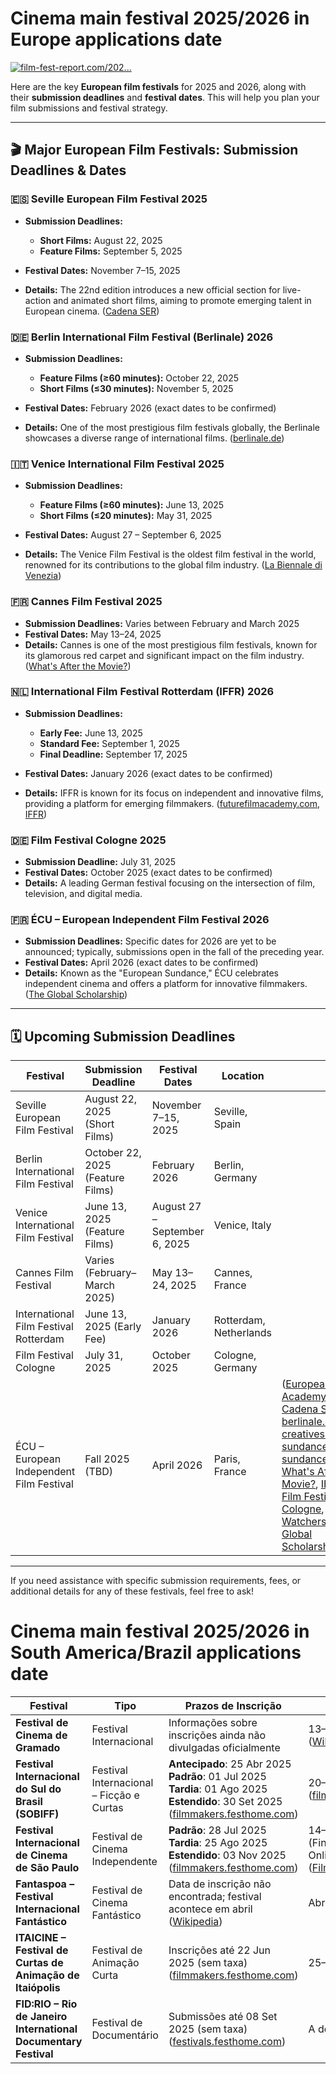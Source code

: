 # Cinema main festival 2025/2026 in Europe applications date

[![film-fest-report.com/202...](https://images.openai.com/thumbnails/url/AhIgtHicu1mSUVJSUGylr5-al1xUWVCSmqJbkpRnoJdeXJJYkpmsl5yfq5-Zm5ieWmxfaAuUsXL0S7F0Tw4pqMiIcjHL8vWKLHbKdMkJDHGr8ErMz64KTkssLo0szM7MDiwNTs9z9CgsMEmODAhONjAMj6jITfRzKVcrBgBNrStL)](https://film-fest-report.com/2025-film-festival-dates/)

Here are the key **European film festivals** for 2025 and 2026, along with their **submission deadlines** and **festival dates**. This will help you plan your film submissions and festival strategy.

---

## 🎬 **Major European Film Festivals: Submission Deadlines & Dates**

### 🇪🇸 **Seville European Film Festival 2025**

* **Submission Deadlines:**

  * **Short Films:** August 22, 2025
  * **Feature Films:** September 5, 2025
* **Festival Dates:** November 7–15, 2025
* **Details:** The 22nd edition introduces a new official section for live-action and animated short films, aiming to promote emerging talent in European cinema. ([Cadena SER][1])

### 🇩🇪 **Berlin International Film Festival (Berlinale) 2026**

* **Submission Deadlines:**

  * **Feature Films (≥60 minutes):** October 22, 2025
  * **Short Films (≤30 minutes):** November 5, 2025
* **Festival Dates:** February 2026 (exact dates to be confirmed)
* **Details:** One of the most prestigious film festivals globally, the Berlinale showcases a diverse range of international films. ([berlinale.de][2])

### 🇮🇹 **Venice International Film Festival 2025**

* **Submission Deadlines:**

  * **Feature Films (≥60 minutes):** June 13, 2025
  * **Short Films (≤20 minutes):** May 31, 2025
* **Festival Dates:** August 27 – September 6, 2025
* **Details:** The Venice Film Festival is the oldest film festival in the world, renowned for its contributions to the global film industry. ([La Biennale di Venezia][3])

### 🇫🇷 **Cannes Film Festival 2025**

* **Submission Deadlines:** Varies between February and March 2025
* **Festival Dates:** May 13–24, 2025
* **Details:** Cannes is one of the most prestigious film festivals, known for its glamorous red carpet and significant impact on the film industry. ([What's After the Movie?][4])

### 🇳🇱 **International Film Festival Rotterdam (IFFR) 2026**

* **Submission Deadlines:**

  * **Early Fee:** June 13, 2025
  * **Standard Fee:** September 1, 2025
  * **Final Deadline:** September 17, 2025
* **Festival Dates:** January 2026 (exact dates to be confirmed)
* **Details:** IFFR is known for its focus on independent and innovative films, providing a platform for emerging filmmakers. ([futurefilmacademy.com][5], [IFFR][6])

### 🇩🇪 **Film Festival Cologne 2025**

* **Submission Deadline:** July 31, 2025
* **Festival Dates:** October 2025 (exact dates to be confirmed)
* **Details:** A leading German festival focusing on the intersection of film, television, and digital media.&#x20;

### 🇫🇷 **ÉCU – European Independent Film Festival 2026**

* **Submission Deadlines:** Specific dates for 2026 are yet to be announced; typically, submissions open in the fall of the preceding year.
* **Festival Dates:** April 2026 (exact dates to be confirmed)
* **Details:** Known as the "European Sundance," ÉCU celebrates independent cinema and offers a platform for innovative filmmakers. ([The Global Scholarship][7])

---

## 🗓️ **Upcoming Submission Deadlines**

| **Festival**                             | **Submission Deadline**          | **Festival Dates**            | **Location**           |                                                                                                                                                                                                                                                        |
| ---------------------------------------- | -------------------------------- | ----------------------------- | ---------------------- | ------------------------------------------------------------------------------------------------------------------------------------------------------------------------------------------------------------------------------------------------------ |
| Seville European Film Festival           | August 22, 2025 (Short Films)    | November 7–15, 2025           | Seville, Spain         |                                                                                                                                                                                                                                                        |
| Berlin International Film Festival       | October 22, 2025 (Feature Films) | February 2026                 | Berlin, Germany        |                                                                                                                                                                                                                                                        |
| Venice International Film Festival       | June 13, 2025 (Feature Films)    | August 27 – September 6, 2025 | Venice, Italy          |                                                                                                                                                                                                                                                        |
| Cannes Film Festival                     | Varies (February–March 2025)     | May 13–24, 2025               | Cannes, France         |                                                                                                                                                                                                                                                        |
| International Film Festival Rotterdam    | June 13, 2025 (Early Fee)        | January 2026                  | Rotterdam, Netherlands |                                                                                                                                                                                                                                                        |
| Film Festival Cologne                    | July 31, 2025                    | October 2025                  | Cologne, Germany       |                                                                                                                                                                                                                                                        |
| ÉCU – European Independent Film Festival | Fall 2025 (TBD)                  | April 2026                    | Paris, France          | ([European Film Academy][8], [Cadena SER][1], [berlinale.de][2], [creativesunite.eu][9], [sundance.org - sundance.org][10], [What's After the Movie?][4], [IFFR][6], [Film Festival Cologne][11], [Contest Watchers][12], [The Global Scholarship][7]) |

---

If you need assistance with specific submission requirements, fees, or additional details for any of these festivals, feel free to ask!

[1]: https://cadenaser.com/andalucia/2025/08/08/el-festival-de-cien-europeo-de-sevilla-tendra-una-seccion-de-cortometrajes-radio-sevilla/?utm_source=chatgpt.com "El Festival de Cien Europeo de Sevilla tendrá una sección de cortometrajes"
[2]: https://www.berlinale.de/en/film-entry/submission/start.html?utm_source=chatgpt.com "| Berlinale | Film Entry | Film Entry | Film Entry"
[3]: https://www.labiennale.org/en/cinema/2025/film-submissions?utm_source=chatgpt.com "Biennale Cinema 2025 | Film submissions"
[4]: https://www.whatsafterthemovie.com/blog/2025-film-festivals-schedule?utm_source=chatgpt.com "2025 Film Festivals: Dates and Lineups - What's After the Movie?"
[5]: https://futurefilmacademy.com/ffablog/c/Funding/b/2025-film-funding-and-distribution-calendar-key-deadlines-you-shouldnt-miss?utm_source=chatgpt.com "2025 Film Funding and Distribution Calendar: Key Deadlines You Shouldn ..."
[6]: https://iffr.com/en/iffr-pro-submissions/film-entry?utm_source=chatgpt.com "Film and media submissions - IFFR EN"
[7]: https://theglobalscholarship.org/competitions-and-awards/21st-european-independent-film-festival-contest-2026?source=main&utm_source=chatgpt.com "21st European Independent Film Festival Contest 2026"
[8]: https://www.europeanfilmawards.eu/regulations/?utm_source=chatgpt.com "Regulations & Submission - European Film Academy"
[9]: https://creativesunite.eu/article/submissions-now-open-for-the-european-film-awards?utm_source=chatgpt.com "Submissions Now Open for the 2026 European Film Awards"
[10]: https://www.sundance.org/wp-content/uploads/2025/04/2026_Submissions_FAQ.pdf?utm_source=chatgpt.com "Submitting Your Project to the 2026 Sundance Film Festival"
[11]: https://filmfestival.cologne/en/programm-submission?utm_source=chatgpt.com "Program Submission - Film Festival Cologne"
[12]: https://www.contestwatchers.com/ecu-2026-21st-european-independent-film-festival/?utm_source=chatgpt.com "ÉCU 2026 – 21st European Independent Film Festival"


# Cinema main festival 2025/2026 in South America/Brazil applications date

| **Festival**                                                     | **Tipo**                                 | **Prazos de Inscrição**                                                                                                                        | **Datas do Evento**                                                           | **Localização**    |
| ---------------------------------------------------------------- | ---------------------------------------- | ---------------------------------------------------------------------------------------------------------------------------------------------- | ----------------------------------------------------------------------------- | ------------------ |
| **Festival de Cinema de Gramado**                                | Festival Internacional                   | Informações sobre inscrições ainda não divulgadas oficialmente                                                                                 | 13–23 Ago 2025 ([Wikipedia][1], [Wikipedia][2])                               | Gramado, RS        |
| **Festival Internacional do Sul do Brasil (SOBIFF)**             | Festival Internacional – Ficção e Curtas | **Antecipado**: 25 Abr 2025<br>**Padrão**: 01 Jul 2025<br>**Tardia**: 01 Ago 2025<br>**Estendido**: 30 Set 2025 ([filmmakers.festhome.com][3]) | 20–23 Nov 2025 ([filmmakers.festhome.com][3])                                 | Florianópolis, SC  |
| **Festival Internacional de Cinema de São Paulo**                | Festival de Cinema Independente          | **Padrão**: 28 Jul 2025<br>**Tardia**: 25 Ago 2025<br>**Estendido**: 03 Nov 2025 ([filmmakers.festhome.com][4])                                | 14–16 Dez 2025 (Finalistas presenciais); Online até 16 Dez ([FilmFreeway][5]) | São Paulo, SP      |
| **Fantaspoa – Festival Internacional Fantástico**                | Festival de Cinema Fantástico            | Data de inscrição não encontrada; festival acontece em abril ([Wikipedia][6])                                                                  | Abril 2025                                                                    | Porto Alegre, RS   |
| **ITAICINE – Festival de Curtas de Animação de Itaiópolis**      | Festival de Animação Curta               | Inscrições até 22 Jun 2025 (sem taxa) ([filmmakers.festhome.com][7])                                                                           | 25–28 Set 2025                                                                | Itaiópolis, SC     |
| **FID\:RIO – Rio de Janeiro International Documentary Festival** | Festival de Documentário                 | Submissões até 08 Set 2025 (sem taxa) ([festivals.festhome.com][8])                                                                            | A definir                                                                     | Rio de Janeiro, RJ |

[1]: https://pt.wikipedia.org/wiki/Festival_de_Gramado_2025?utm_source=chatgpt.com "Festival de Gramado 2025"
[2]: https://en.wikipedia.org/wiki/Festival_de_Gramado?utm_source=chatgpt.com "Festival de Gramado"
[3]: https://filmmakers.festhome.com/f/9512?utm_source=chatgpt.com "Festival Internacional de Cinema do Sul do Brasil"
[4]: https://filmmakers.festhome.com/en/festival/sao-paulo-film-festival?utm_source=chatgpt.com "São Paulo Film Festival"
[5]: https://filmfreeway.com/SaoPauloFilmFestival?utm_source=chatgpt.com "São Paulo Film Festival - FilmFreeway"
[6]: https://en.wikipedia.org/wiki/Fantaspoa?utm_source=chatgpt.com "Fantaspoa"
[7]: https://filmmakers.festhome.com/en/home-filmmakers/255?utm_source=chatgpt.com "Submit to Film Festivals - Festhome"
[8]: https://festivals.festhome.com/blog/all?utm_source=chatgpt.com "Film festivals: Blog"
